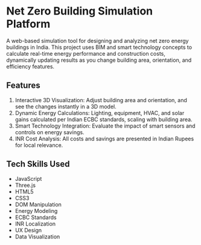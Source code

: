 # Net Zero Building Simulation Platform
A web-based simulation tool for designing and analyzing net zero energy buildings in India. This project uses BIM and smart technology concepts to calculate real-time energy performance and construction costs, dynamically updating results as you change building area, orientation, and efficiency features.
## Features
1. Interactive 3D Visualization: Adjust building area and orientation, and see the changes instantly in a 3D model.
2. Dynamic Energy Calculations: Lighting, equipment, HVAC, and solar gains calculated per Indian ECBC standards, scaling with building area.
3. Smart Technology Integration: Evaluate the impact of smart sensors and controls on energy savings.
4. INR Cost Analysis: All costs and savings are presented in Indian Rupees for local relevance.
## Tech Skills Used
- JavaScript
- Three.js
- HTML5
- CSS3
- DOM Manipulation
- Energy Modeling
- ECBC Standards
- INR Localization
- UX Design
- Data Visualization

